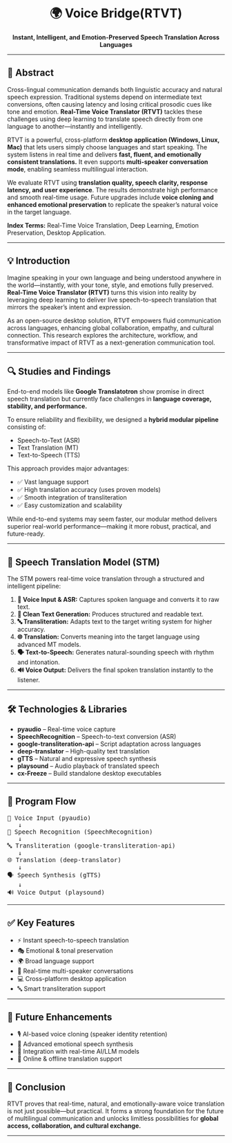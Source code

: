 <h1 align="center">🌍 Voice Bridge(RTVT)</h1>
<p align="center"><b>Instant, Intelligent, and Emotion-Preserved Speech Translation Across Languages</b></p>
<hr>

<h2>📌 Abstract</h2>
<p>
Cross-lingual communication demands both linguistic accuracy and natural speech expression. Traditional systems depend on intermediate text conversions, often causing latency and losing critical prosodic cues like tone and emotion. <b>Real-Time Voice Translator (RTVT)</b> tackles these challenges using deep learning to translate speech directly from one language to another—instantly and intelligently.
</p>
<p>
RTVT is a powerful, cross-platform <b>desktop application (Windows, Linux, Mac)</b> that lets users simply choose languages and start speaking. The system listens in real time and delivers <b>fast, fluent, and emotionally consistent translations.</b> It even supports <b>multi-speaker conversation mode</b>, enabling seamless multilingual interaction.
</p>
<p>
We evaluate RTVT using <b>translation quality, speech clarity, response latency, and user experience</b>. The results demonstrate high performance and smooth real-time usage. Future upgrades include <b>voice cloning and enhanced emotional preservation</b> to replicate the speaker’s natural voice in the target language.
</p>
<p><b>Index Terms:</b> Real-Time Voice Translation, Deep Learning, Emotion Preservation, Desktop Application.</p>

<hr>

<h2>💡 Introduction</h2>
<p>
Imagine speaking in your own language and being understood anywhere in the world—instantly, with your tone, style, and emotions fully preserved. <b>Real-Time Voice Translator (RTVT)</b> turns this vision into reality by leveraging deep learning to deliver live speech-to-speech translation that mirrors the speaker’s intent and expression.
</p>
<p>
As an open-source desktop solution, RTVT empowers fluid communication across languages, enhancing global collaboration, empathy, and cultural connection. This research explores the architecture, workflow, and transformative impact of RTVT as a next-generation communication tool.
</p>

<hr>

<h2>🔍 Studies and Findings</h2>
<p>
End-to-end models like <b>Google Translatotron</b> show promise in direct speech translation but currently face challenges in <b>language coverage, stability, and performance.</b>
</p>
<p>
To ensure reliability and flexibility, we designed a <b>hybrid modular pipeline</b> consisting of:
</p>
<ul>
  <li>Speech-to-Text (ASR)</li>
  <li>Text Translation (MT)</li>
  <li>Text-to-Speech (TTS)</li>
</ul>
<p>
This approach provides major advantages:
</p>
<ul>
  <li>✅ Vast language support</li>
  <li>✅ High translation accuracy (uses proven models)</li>
  <li>✅ Smooth integration of transliteration</li>
  <li>✅ Easy customization and scalability</li>
</ul>
<p>
While end-to-end systems may seem faster, our modular method delivers superior real-world performance—making it more robust, practical, and future-ready.
</p>

<hr>

<h2>🧠 Speech Translation Model (STM)</h2>
<p>The STM powers real-time voice translation through a structured and intelligent pipeline:</p>

<ol>
  <li><b>🎤 Voice Input & ASR:</b> Captures spoken language and converts it to raw text.</li>
  <li><b>📝 Clean Text Generation:</b> Produces structured and readable text.</li>
  <li><b>🔤 Transliteration:</b> Adapts text to the target writing system for higher accuracy.</li>
  <li><b>🌐 Translation:</b> Converts meaning into the target language using advanced MT models.</li>
  <li><b>🗣️ Text-to-Speech:</b> Generates natural-sounding speech with rhythm and intonation.</li>
  <li><b>🔊 Voice Output:</b> Delivers the final spoken translation instantly to the listener.</li>
</ol>

<hr>

<h2>🛠 Technologies & Libraries</h2>
<ul>
  <li><b>pyaudio</b> – Real-time voice capture</li>
  <li><b>SpeechRecognition</b> – Speech-to-text conversion (ASR)</li>
  <li><b>google-transliteration-api</b> – Script adaptation across languages</li>
  <li><b>deep-translator</b> – High-quality text translation</li>
  <li><b>gTTS</b> – Natural and expressive speech synthesis</li>
  <li><b>playsound</b> – Audio playback of translated speech</li>
  <li><b>cx-Freeze</b> – Build standalone desktop executables</li>
</ul>

<hr>

<h2>🔄 Program Flow</h2>
<pre>
🎤 Voice Input (pyaudio)
   ↓
🧠 Speech Recognition (SpeechRecognition)
   ↓
🔤 Transliteration (google-transliteration-api)
   ↓
🌐 Translation (deep-translator)
   ↓
🗣️ Speech Synthesis (gTTS)
   ↓
🔊 Voice Output (playsound)
</pre>

<hr>

<h2>✅ Key Features</h2>
<ul>
  <li>⚡ Instant speech-to-speech translation</li>
  <li>🎭 Emotional & tonal preservation</li>
  <li>🌍 Broad language support</li>
  <li>👥 Real-time multi-speaker conversations</li>
  <li>💻 Cross-platform desktop application</li>
  <li>🔤 Smart transliteration support</li>
</ul>

<hr>

<h2>🚀 Future Enhancements</h2>
<ul>
  <li>🎙 AI-based voice cloning (speaker identity retention)</li>
  <li>💓 Advanced emotional speech synthesis</li>
  <li>🤖 Integration with real-time AI/LLM models</li>
  <li>📡 Online & offline translation support</li>
</ul>

<hr>

<h2>🌟 Conclusion</h2>
<p>
RTVT proves that real-time, natural, and emotionally-aware voice translation is not just possible—but practical. It forms a strong foundation for the future of multilingual communication and unlocks limitless possibilities for <b>global access, collaboration, and cultural exchange.</b>
</p>

<hr>

